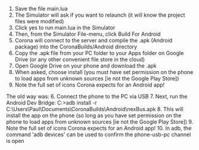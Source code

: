 1. Save the file main.lua
2. The Simulator will ask if you want to relaunch (it will know the project files were modified)
3. Click yes to run main.lua in the Simulator
4. Then, from the Simulator File-menu, click Build For Android
5. Corona will connect to the server and compile the .apk (Android package) into the CoronaBuilds/Android directory
6. Copy the .apk file from your PC folder to your Apps folder on Google Drive (or any other convenient file store in the cloud)
7. Open Google Drive on your phone and download the .apk
8. When asked, choose install (you must have set permission on the phone to load apps from unknown sources [ie not the Google Play Store])
9. Note the full set of icons Corona expects for an Android app!



The old way was:
6. Connect the phone to the PC via USB
7. Next, run the Android Dev Bridge:
	C:\>adb install -r C:\Users\Paul\Documents\CoronaBuilds\Android\nexBus.apk
8. This will install the app on the phone (so long as you have set permission on the phone to load apps from unknown sources [ie not the Google Play Store])
9. Note the full set of icons Corona expects for an Android app!
10. In adb, the command 'adb devices' can be used to confirm the phone-usb-pc channel is open